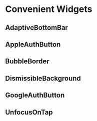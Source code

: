 # Convenient Widgets

## AdaptiveBottomBar

## AppleAuthButton

## BubbleBorder

## DismissibleBackground

## GoogleAuthButton

## UnfocusOnTap